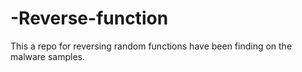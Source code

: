 # -Reverse-function
This a repo for reversing random functions have been finding on the malware samples.
